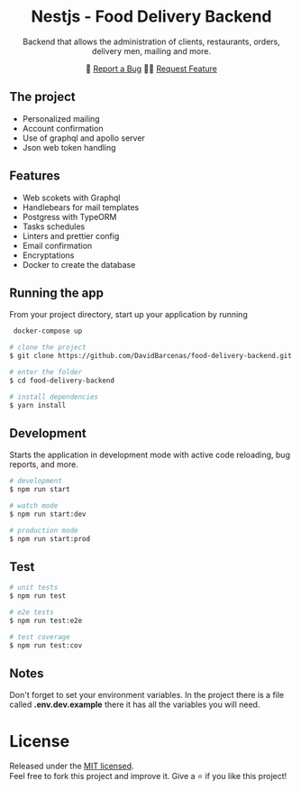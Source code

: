 <h1 align="center">Nestjs - Food Delivery Backend</h1>
<p align="center">Backend that allows the administration of clients, restaurants, orders, delivery men, mailing and more.</p>
<p align="center">
  🐞 <a href="https://github.com/DavidBarcenas/food-delivery-backend/issues">Report a Bug</a> 
  🙋‍♂️ <a href="https://github.com/DavidBarcenas/food-delivery-backend/issues">Request Feature</a>
</p>

[circleci-image]: https://img.shields.io/circleci/build/github/nestjs/nest/master?token=abc123def456
[circleci-url]: https://circleci.com/gh/nestjs/nest

## The project

- Personalized mailing
- Account confirmation
- Use of graphql and apollo server
- Json web token handling

## Features

- Web scokets with Graphql
- Handlebears for mail templates
- Postgress with TypeORM
- Tasks schedules
- Linters and prettier config
- Email confirmation
- Encryptations
- Docker to create the database

## Running the app

From your project directory, start up your application by running

```bash
 docker-compose up
```

```bash
# clone the project
$ git clone https://github.com/DavidBarcenas/food-delivery-backend.git

# enter the folder
$ cd food-delivery-backend

# install dependencies
$ yarn install
```

## Development

Starts the application in development mode with active code reloading, bug reports, and more.

```bash
# development
$ npm run start

# watch mode
$ npm run start:dev

# production mode
$ npm run start:prod
```

## Test

```bash
# unit tests
$ npm run test

# e2e tests
$ npm run test:e2e

# test coverage
$ npm run test:cov
```

## Notes

Don't forget to set your environment variables. In the project there is a file called
**.env.dev.example** there it has all the variables you will need.

# License

Released under the [MIT licensed](LICENSE).\
Feel free to fork this project and improve it. Give a ⭐️ if you like this project!
